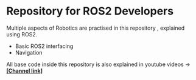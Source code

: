 # Repository for ROS2 Developers
Multiple aspects of Robotics are practised in this repository , explained using ROS2.

- Basic ROS2 interfacing
- Navigation

All base code inside this repository is also explained in youtube videos -> **[[Channel link]](https://www.youtube.com/channel/UC-QzGbqufzwncwPQlOJfUXw)**

